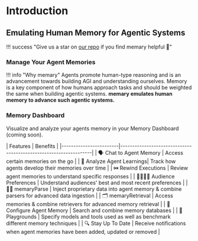 # Introduction 

## Emulating Human Memory for Agentic Systems

!!! success "Give us a star on [our repo](https://github.com/kingjulio8238/memary/tree/ollama-integration) if you find memary helpful 🧠" 

### Manage Your Agent Memories 
!!! info "Why memary"
    Agents promote human-type reasoning and is an advancement towards building AGI and understanding ourselves. Memory is a key component of how humans approach tasks and should be weighted the same when building agentic systems. **memary emulates human memory to advance such agentic systems.** 
<!--
Agents use LLMs that are currently constrained to finite context windows. memary overcomes this limitation by allowing your agents to store a large corpus of information in knowledge graphs, infer user knowledge through our memory modules, and only retrieve relevant information for meaningful responses.
-->

### Memory Dashboard 
Visualize and analyze your agents memory in your Memory Dashboard (coming soon).

| Features                |   Benefits                                                    |
    |------------------------|------------------------------------------------------------------|
    | 🗣️ Chat to Agent Memory   | Access certain memories on the go                                         |
    | 🧠 Analyze Agent Learnings| Track how agents develop their memories over time                  |
    | ⏮️ Rewind Executions      | Review agent memories to understand specific responses           |
    | 🧑‍🧑‍🧒‍🧒 Audience Preferences   | Understand audiences' best and most recent preferences            |
    | ✍🏻 memaryParse            | Inject proprietary data into agent memory & combine parsers for advanced data ingestion                        |
    | 🗂️ memaryRetrieval         | Access memories & combine retrievers for advanced memory retrieval                      |
    | 🧪 Configure Agent Memory | Search and combine memory databases              |
    | 🛝  Playgrounds         | Specify models and tools used as well as benchmark different memory techniques  |
    | 🔍 Stay Up To Date        | Receive notifications when agent memories have been added, updated or removed |


<!-- 
To include live demos of each feature 
--> 

